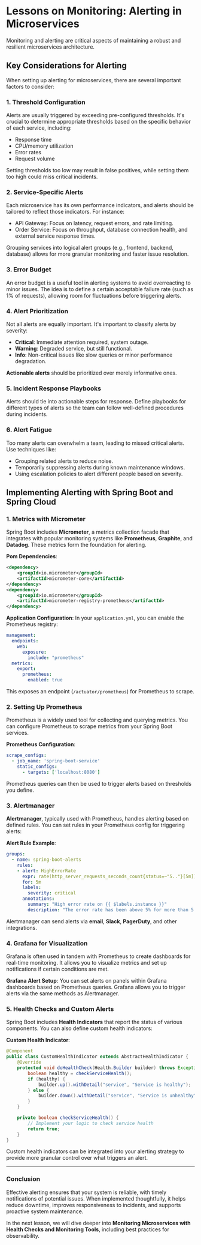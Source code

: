 
# Lessons on Monitoring: Alerting in Microservices

Monitoring and alerting are critical aspects of maintaining a robust and resilient microservices architecture. 

## Key Considerations for Alerting

When setting up alerting for microservices, there are several important factors to consider:

### 1. **Threshold Configuration**
   Alerts are usually triggered by exceeding pre-configured thresholds. It's crucial to determine appropriate thresholds based on the specific behavior of each service, including:
   - Response time
   - CPU/memory utilization
   - Error rates
   - Request volume
   
   Setting thresholds too low may result in false positives, while setting them too high could miss critical incidents.

### 2. **Service-Specific Alerts**
   Each microservice has its own performance indicators, and alerts should be tailored to reflect those indicators. For instance:
   - API Gateway: Focus on latency, request errors, and rate limiting.
   - Order Service: Focus on throughput, database connection health, and external service response times.
   
   Grouping services into logical alert groups (e.g., frontend, backend, database) allows for more granular monitoring and faster issue resolution.

### 3. **Error Budget**
   An error budget is a useful tool in alerting systems to avoid overreacting to minor issues. The idea is to define a certain acceptable failure rate (such as 1% of requests), allowing room for fluctuations before triggering alerts.

### 4. **Alert Prioritization**
   Not all alerts are equally important. It's important to classify alerts by severity:
   - **Critical**: Immediate attention required, system outage.
   - **Warning**: Degraded service, but still functional.
   - **Info**: Non-critical issues like slow queries or minor performance degradation.

   **Actionable alerts** should be prioritized over merely informative ones.

### 5. **Incident Response Playbooks**
   Alerts should tie into actionable steps for response. Define playbooks for different types of alerts so the team can follow well-defined procedures during incidents.

### 6. **Alert Fatigue**
   Too many alerts can overwhelm a team, leading to missed critical alerts. Use techniques like:
   - Grouping related alerts to reduce noise.
   - Temporarily suppressing alerts during known maintenance windows.
   - Using escalation policies to alert different people based on severity.

## Implementing Alerting with Spring Boot and Spring Cloud

### 1. **Metrics with Micrometer**
   Spring Boot includes **Micrometer**, a metrics collection facade that integrates with popular monitoring systems like **Prometheus**, **Graphite**, and **Datadog**. These metrics form the foundation for alerting.

   **Pom Dependencies**:
   ```xml
   <dependency>
       <groupId>io.micrometer</groupId>
       <artifactId>micrometer-core</artifactId>
   </dependency>
   <dependency>
       <groupId>io.micrometer</groupId>
       <artifactId>micrometer-registry-prometheus</artifactId>
   </dependency>
   ```

   **Application Configuration**:
   In your `application.yml`, you can enable the Prometheus registry:
   ```yaml
   management:
     endpoints:
       web:
         exposure:
           include: "prometheus"
     metrics:
       export:
         prometheus:
           enabled: true
   ```

   This exposes an endpoint (`/actuator/prometheus`) for Prometheus to scrape.

### 2. **Setting Up Prometheus**
   Prometheus is a widely used tool for collecting and querying metrics. You can configure Prometheus to scrape metrics from your Spring Boot services.

   **Prometheus Configuration**:
   ```yaml
   scrape_configs:
     - job_name: 'spring-boot-service'
       static_configs:
         - targets: ['localhost:8080']
   ```

   Prometheus queries can then be used to trigger alerts based on thresholds you define.

### 3. **Alertmanager**
   **Alertmanager**, typically used with Prometheus, handles alerting based on defined rules. You can set rules in your Prometheus config for triggering alerts:
   
   **Alert Rule Example**:
   ```yaml
   groups:
     - name: spring-boot-alerts
       rules:
       - alert: HighErrorRate
         expr: rate(http_server_requests_seconds_count{status=~"5.."}[5m]) > 0.05
         for: 5m
         labels:
           severity: critical
         annotations:
           summary: "High error rate on {{ $labels.instance }}"
           description: "The error rate has been above 5% for more than 5 minutes."
   ```

   Alertmanager can send alerts via **email**, **Slack**, **PagerDuty**, and other integrations.

### 4. **Grafana for Visualization**
   Grafana is often used in tandem with Prometheus to create dashboards for real-time monitoring. It allows you to visualize metrics and set up notifications if certain conditions are met.

   **Grafana Alert Setup**:
   You can set alerts on panels within Grafana dashboards based on Prometheus queries. Grafana allows you to trigger alerts via the same methods as Alertmanager.

### 5. **Health Checks and Custom Alerts**
   Spring Boot includes **Health Indicators** that report the status of various components. You can also define custom health indicators:
   
   **Custom Health Indicator**:
   ```java
   @Component
   public class CustomHealthIndicator extends AbstractHealthIndicator {
       @Override
       protected void doHealthCheck(Health.Builder builder) throws Exception {
           boolean healthy = checkServiceHealth();
           if (healthy) {
               builder.up().withDetail("service", "Service is healthy");
           } else {
               builder.down().withDetail("service", "Service is unhealthy");
           }
       }
   
       private boolean checkServiceHealth() {
           // Implement your logic to check service health
           return true;
       }
   }
   ```

   Custom health indicators can be integrated into your alerting strategy to provide more granular control over what triggers an alert.

---

### Conclusion
Effective alerting ensures that your system is reliable, with timely notifications of potential issues. When implemented thoughtfully, it helps reduce downtime, improves responsiveness to incidents, and supports proactive system maintenance.

In the next lesson, we will dive deeper into **Monitoring Microservices with Health Checks and Monitoring Tools**, including best practices for observability.